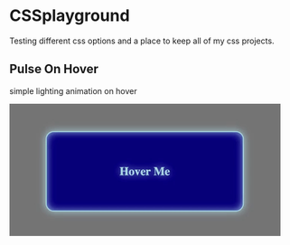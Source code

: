 # CSSplayground
Testing different css options and a place to keep all of my css projects.

## Pulse On Hover
simple lighting animation on hover

![Alt Text](gifs/pulseonhover.gif)